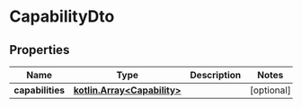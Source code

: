 # CapabilityDto

## Properties
Name | Type | Description | Notes
------------ | ------------- | ------------- | -------------
**capabilities** | [**kotlin.Array&lt;Capability&gt;**](Capability.md) |  |  [optional]
